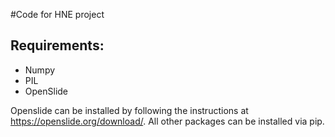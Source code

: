 #Code for HNE project

## Requirements:

* Numpy
* PIL
* OpenSlide

Openslide can be installed by following the instructions at https://openslide.org/download/.  All
other packages can be installed via pip.


